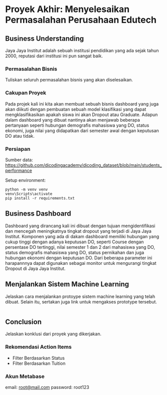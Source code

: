 # Proyek Akhir: Menyelesaikan Permasalahan Perusahaan Edutech

## Business Understanding
Jaya Jaya Institut adalah sebuah institusi pendidikan yang ada sejak tahun 2000, reputasi dari institusi ini pun sangat baik.

### Permasalahan Bisnis
Tuliskan seluruh permasalahan bisnis yang akan diselesaikan.

### Cakupan Proyek
Pada projek kali ini kita akan membuat sebuah bisnis dashboard yang juga akan diikuti dengan pembuatan sebuah model klasifikasi yang dapat mengklasifikasikan apakah siswa ini akan Dropout atau Graduate. Adapun dalam dashboard yang dibuat nantinya akan menjawab beberapa pertanyaan seperti hubungan demografis mahasiswa yang DO, status ekonomi, juga nilai yang didapatkan dari semester awal dengan keputusan DO atau tidak.

### Persiapan

Sumber data: https://github.com/dicodingacademy/dicoding_dataset/blob/main/students_performance

Setup environment:
```
python -m venv venv
venv\Scripts\activate
pip install -r requirements.txt
```

## Business Dashboard
Dashboard yang dirancang kali ini dibuat dengan tujuan mengidentifikasi dan mencegah meningkatnya tingkat dropout yang terjadi di Jaya Jaya Institut. Komponen yang ada di dakam dashboard memiliki hubungan yang cukup tinggi dengan adanya keputusan DO, seperti Course dengan persentase DO tertinggi, nilai semester 1 dan 2 dari mahasiswa yang DO, status demografis mahasiswa yang DO, status pernikahan dan juga hubungan ekonomi dengan keputusan DO. Dari beberapa parameter ini harapannnya dapat digunakan sebagai monitor untuk mengurangi tingkat Dropout di Jaya Jaya Institut.

## Menjalankan Sistem Machine Learning
Jelaskan cara menjalankan protoype sistem machine learning yang telah dibuat. Selain itu, sertakan juga link untuk mengakses prototype tersebut.

```

```

## Conclusion
Jelaskan konklusi dari proyek yang dikerjakan.

### Rekomendasi Action Items
- Filter Berdasarkan Status
- Filter Berdasarkan Tuition

### Akun Metabase
email: root@mail.com
password: root123